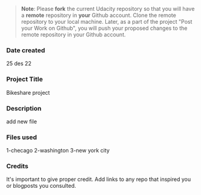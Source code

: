 >**Note**: Please **fork** the current Udacity repository so that you will have a **remote** repository in **your** Github account. Clone the remote repository to your local machine. Later, as a part of the project "Post your Work on Github", you will push your proposed changes to the remote repository in your Github account.

### Date created
25 des 22

### Project Title
Bikeshare project

### Description
add new file 

### Files used
1-checago
2-washington
3-new york city

### Credits
It's important to give proper credit. Add links to any repo that inspired you or blogposts you consulted.

